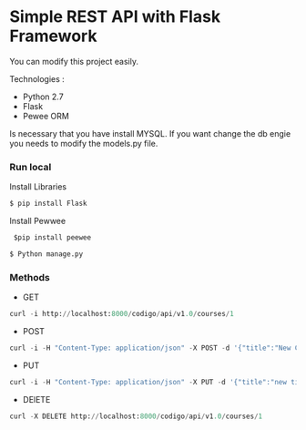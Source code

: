 # Simple REST API with Flask Framework

You can modify this project easily.

Technologies :
    
  - Python 2.7
  - Flask
  - Pewee ORM

Is necessary that you have install MYSQL.
If you want change the db engie you needs to modify the models.py file.
  
### Run local

Install Libraries

```Python
$ pip install Flask
```

Install Pewwee

```Python
 $pip install peewee
```

```Python
$ Python manage.py
```

### Methods

-	GET
```Python
curl -i http://localhost:8000/codigo/api/v1.0/courses/1
```

-	POST
```Python
curl -i -H "Content-Type: application/json" -X POST -d '{"title":"New Course", "slug": "new_course", "description": "This is a simple request with POST method"}' http://localhost:8000/codigo/api/v1.0/courses/
```

-	PUT
```Python
curl -i -H "Content-Type: application/json" -X PUT -d '{"title":"new title", "slug": "new_title", "description": "change the description"}' http://localhost:8000/codigo/api/v1.0/courses/1
```

-	DElETE
```Python
curl -X DELETE http://localhost:8000/codigo/api/v1.0/courses/1
```

